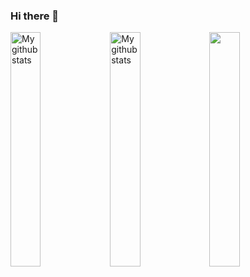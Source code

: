 ### Hi there 👋

<img align="left" width="31%" src="https://github-readme-streak-stats.herokuapp.com?user=Lourdest812&theme=vue-dark&hide_border=true&date_format=M%20j%5B%2C%20Y%5D" alt="My github stats" />

<img align="left" width="31%" src="https://github-readme-stats.vercel.app/api?username=Lourdest812&show_icons=true&include_all_commits=true&theme=cobalt&hide_border=true" alt="My github stats" /> 

<img align="left" width="31%" src="https://github-readme-stats.vercel.app/api/top-langs/?username=Lourdest812&layout=compact&theme=cobalt&hide_border=true" />

<!--
**Lourdest812/Lourdest812** is a ✨ _special_ ✨ repository because its `README.md` (this file) appears on your GitHub profile.

Here are some ideas to get you started:

- 🔭 I’m currently working on ...
- 🌱 I’m currently learning ...
- 👯 I’m looking to collaborate on ...
- 🤔 I’m looking for help with ...
- 💬 Ask me about ...
- 📫 How to reach me: ...
- 😄 Pronouns: ...
- ⚡ Fun fact: ...
-->
